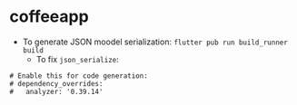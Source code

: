 # coffeeapp


- To generate JSON moodel serialization:
    `flutter pub run build_runner build`
  - To fix `json_serialize`:
```
# Enable this for code generation:
# dependency_overrides:
#   analyzer: '0.39.14'
```